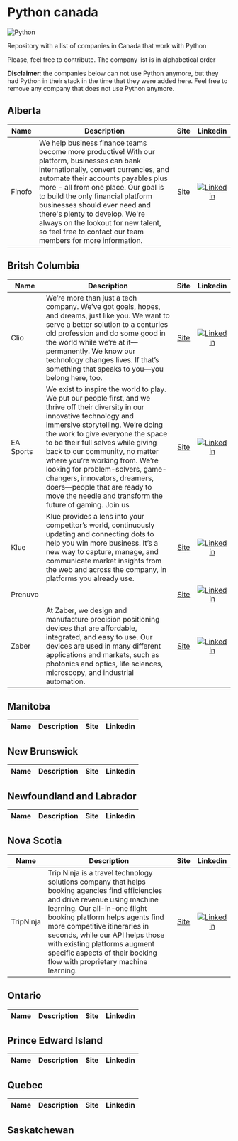 # Python canada
![Python](https://img.shields.io/badge/python-3670A0?style=for-the-badge&logo=python&logoColor=ffdd54)

Repository with a list of companies in Canada that work with Python

Please, feel free to contribute. The company list is in alphabetical order

**Disclaimer**: the companies below can not use Python anymore, but they had Python in their stack in the time that they were added here. Feel free to remove any company that does not use Python anymore.


## Alberta

| Name  | Description  | Site  | Linkedin |
|---|---|:-:|:-:|
| Finofo | We help business finance teams become more productive! With our platform, businesses can bank internationally, convert currencies, and automate their accounts payables plus more - all from one place. Our goal is to build the only financial platform businesses should ever need and there's plenty to develop. We're always on the lookout for new talent, so feel free to contact our team members for more information. | [Site](https://www.finofo.com/) | [![Linkedin](https://i.stack.imgur.com/gVE0j.png)](https://www.linkedin.com/company/finofo/)


## Britsh Columbia

| Name  | Description  | Site  | Linkedin |
|---|---|:-:|:-:|
| Clio | We’re more than just a tech company. We’ve got goals, hopes, and dreams, just like you. We want to serve a better solution to a centuries old profession and do some good in the world while we’re at it—permanently. We know our technology changes lives. If that’s something that speaks to you—you belong here, too. | [Site](https://www.clio.com/) | [![Linkedin](https://i.stack.imgur.com/gVE0j.png)](https://www.linkedin.com/company/385372)
| EA Sports | We exist to inspire the world to play. We put our people first, and we thrive off their diversity in our innovative technology and immersive storytelling. We’re doing the work to give everyone the space to be their full selves while giving back to our community, no matter where you’re working from. We’re looking for problem-solvers, game-changers, innovators, dreamers, doers—people that are ready to move the needle and transform the future of gaming. Join us | [Site](https://www.ea.com/en-ca) | [![Linkedin](https://i.stack.imgur.com/gVE0j.png)](https://www.linkedin.com/company/electronic-arts/)
| Klue | Klue provides a lens into your competitor’s world, continuously updating and connecting dots to help you win more business. It’s a new way to capture, manage, and communicate market insights from the web and across the company, in platforms you already use. | [Site](https://klue.com/)| [![Linkedin](https://i.stack.imgur.com/gVE0j.png)](https://ca.linkedin.com/company/klue)
| Prenuvo | | [Site](https://www.prenuvo.com/) | [![Linkedin](https://i.stack.imgur.com/gVE0j.png)](https://www.linkedin.com/company/prenuvo/mycompany/)
| Zaber  | At Zaber, we design and manufacture precision positioning devices that are affordable, integrated, and easy to use. Our devices are used in many different applications and markets, such as photonics and optics, life sciences, microscopy, and industrial automation. | [Site](https://www.zaber.com/) | [![Linkedin](https://i.stack.imgur.com/gVE0j.png)](https://www.linkedin.com/company/zaber)

## Manitoba

| Name  | Description  | Site  | Linkedin |
|---|---|:-:|:-:|

## New Brunswick

| Name  | Description  | Site  | Linkedin |
|---|---|:-:|:-:|

## Newfoundland and Labrador

| Name  | Description  | Site  | Linkedin |
|---|---|:-:|:-:|

## Nova Scotia

| Name  | Description  | Site  | Linkedin |
|---|---|:-:|:-:|
| TripNinja | Trip Ninja is a travel technology solutions company that helps booking agencies find efficiencies and drive revenue using machine learning. Our all-in-one flight booking platform helps agents find more competitive itineraries in seconds, while our API helps those with existing platforms augment specific aspects of their booking flow with proprietary machine learning. | [Site](https://www.tripninja.io/) | [![Linkedin](https://i.stack.imgur.com/gVE0j.png)](https://www.linkedin.com/company/trip-ninja/)

## Ontario

| Name  | Description  | Site  | Linkedin |
|---|---|:-:|:-:|

## Prince Edward Island

| Name  | Description  | Site  | Linkedin |
|---|---|:-:|:-:|

## Quebec

| Name  | Description  | Site  | Linkedin |
|---|---|:-:|:-:|

## Saskatchewan

